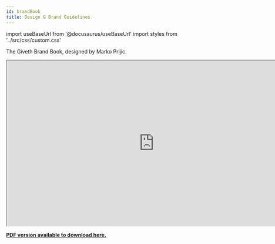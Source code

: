 ```yaml
---
id: brandBook
title: Design & Brand Guidelines
---
```

import useBaseUrl from '@docusaurus/useBaseUrl'
import styles from '../src/css/custom.css'



The Giveth Brand Book, designed by Marko Prljic.

<iframe  width="800" height="450" src="https://www.figma.com/embed?embed_host=share&url=https%3A%2F%2Fwww.figma.com%2Fproto%2FbV3f7aLHK2pIs7tlzLGVgH%2FGiveth.io-Branding%3Fpage-id%3D387%253A0%26node-id%3D387%253A1%26viewport%3D255%252C254%252C0.03944773226976395%26scaling%3Dscale-down-width" allowfullscreen></iframe>


<a href="../downloads/Giveth.io_Branding_23-May-2021-195534.pdf" download="GivethBrandBook.pdf" target="_blank" ><strong>PDF version available to download here.</strong></a>
